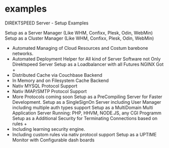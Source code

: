 # examples
DIREKTSPEED Server - Setup Examples

Setup as a Server Manager (Like WHM, Confixx, Plesk, Odin, WebMin)
Setup as a Cluster Manager (Like WHM, Confixx, Plesk, Odin, WebMin)
- Automated Managing of Cloud Resources and Costum barebone networks.
- Automated Deployment Helper for All kind of Server Software not Only Direktspeed Server
Setup as a Loadbalancer with all Futures NGINX Got +
- Distributed Cache via Couchbase Backend
- In Memory and on Filesystem Cache Backend
- Nativ MYSQL Protocol Support
- Nativ IMAP/SMTP Protocol Support
- More Protocols coming soon
Setup as a PreCompiling Server for Faster Development.
Setup as a SingleSignOn Server including User Manager including multiple auth types support
Setup as a MultiDomain Multi Application Server Running: PHP, HHVM, NODE.JS, any CGI Programm
Setup as a Additional Security for Terminating Connections based on rules +
- Including learning security engine.
- Including custom rules via nativ protocol support
Setup as a UPTIME Monitor with Configurable dash boards
